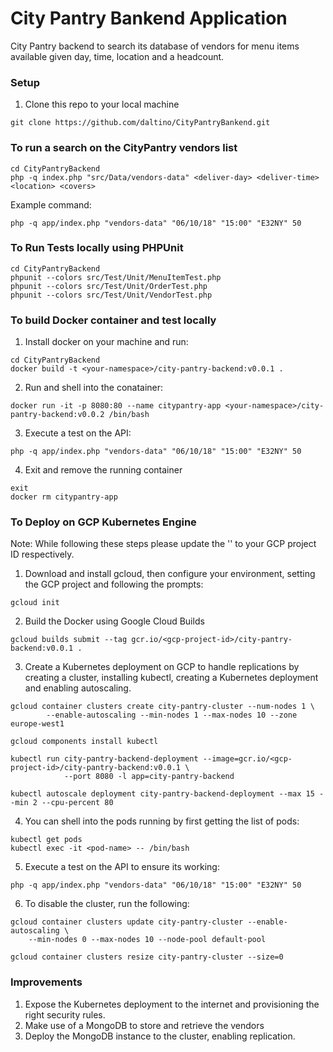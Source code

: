 # City Pantry Bankend Application
City Pantry backend to search its database of vendors for menu items available given day, time, location and a headcount.

### Setup
1. Clone this repo to your local machine
```
git clone https://github.com/daltino/CityPantryBankend.git
```

### To run a search on the CityPantry vendors list
```
cd CityPantryBackend
php -q index.php "src/Data/vendors-data" <deliver-day> <deliver-time> <location> <covers>
```
Example command:
```
php -q app/index.php "vendors-data" "06/10/18" "15:00" "E32NY" 50
```

### To Run Tests locally using PHPUnit
```
cd CityPantryBackend
phpunit --colors src/Test/Unit/MenuItemTest.php
phpunit --colors src/Test/Unit/OrderTest.php
phpunit --colors src/Test/Unit/VendorTest.php
```

### To build Docker container and test locally
1. Install docker on your machine and run:
```
cd CityPantryBackend
docker build -t <your-namespace>/city-pantry-backend:v0.0.1 .
```
2. Run and shell into the conatainer:
```
docker run -it -p 8080:80 --name citypantry-app <your-namespace>/city-pantry-backend:v0.0.2 /bin/bash
```
3. Execute a test on the API:
```
php -q app/index.php "vendors-data" "06/10/18" "15:00" "E32NY" 50
```
4. Exit and remove the running container
```
exit
docker rm citypantry-app
```

### To Deploy on GCP Kubernetes Engine
Note: While following these steps please update the '<gcp-project-id>' to your GCP project ID respectively.

1. Download and install gcloud, then configure your environment, setting the GCP project and following the prompts:
```
gcloud init
```
2. Build the Docker using Google Cloud Builds
```
gcloud builds submit --tag gcr.io/<gcp-project-id>/city-pantry-backend:v0.0.1 .
```
3. Create a Kubernetes deployment on GCP to handle replications by creating a cluster, installing kubectl,
creating a Kubernetes deployment and enabling autoscaling.
```
gcloud container clusters create city-pantry-cluster --num-nodes 1 \
        --enable-autoscaling --min-nodes 1 --max-nodes 10 --zone europe-west1

gcloud components install kubectl

kubectl run city-pantry-backend-deployment --image=gcr.io/<gcp-project-id>/city-pantry-backend:v0.0.1 \
            --port 8080 -l app=city-pantry-backend

kubectl autoscale deployment city-pantry-backend-deployment --max 15 --min 2 --cpu-percent 80
```

4. You can shell into the pods running by first getting the list of pods:
```
kubectl get pods
kubectl exec -it <pod-name> -- /bin/bash
```
5. Execute a test on the API to ensure its working:
```
php -q app/index.php "vendors-data" "06/10/18" "15:00" "E32NY" 50
```
6. To disable the cluster, run the following:
```
gcloud container clusters update city-pantry-cluster --enable-autoscaling \
    --min-nodes 0 --max-nodes 10 --node-pool default-pool

gcloud container clusters resize city-pantry-cluster --size=0
```

### Improvements
1. Expose the Kubernetes deployment to the internet and provisioning the right security rules.
2. Make use of a MongoDB to store and retrieve the vendors
3. Deploy the MongoDB instance to the cluster, enabling replication.